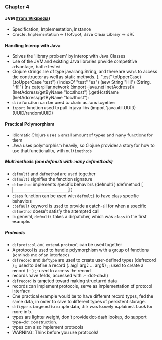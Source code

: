 ### Chapter 4

#### JVM ([from Wikipedia](https://en.wikipedia.org/wiki/Java_virtual_machine))
* Specification, Implementation, Instance
* Oracle: Implementation -> HotSpot, Java Class Library -> JRE

#### Handling Interop with Java
* Solves the 'library problem' by interop with Java Classes
* Use of the JVM and existing Java libraries provide competitive advantage, battle tested.
* Clojure strings are of type java.lang.String, and there are ways to access the constructor as well as static methods.
    (. "test" toUpperCase)
    (.toUpperCase "test")
    (.indexOf "test" "es")
    (new String "Hi!")
    (String. "Hi!")
    (ns caterpillar.network
        (:import (java.net InetAddress)))
    (InetAddress/getByName "localhost")
    (.getHostName (InetAddress/getByName "localhost"))
* `doto` function can be used to chain actions together
* `import` function used to pull in java libs
    (import 'java.util.UUID)
    (UUID/randomUUID)

#### Practical Polymorphism
* Idiomatic Clojure uses a small amount of types and many functions for them
* Java uses polymorphism heavily, so Clojure provides a story for how to use that functionality, with `multimethods`

##### Multimethods (one defmulti with many defmethods)
* `defmulti` and `defmethod` are used together
* `defmulti` signifies the function signature
* `defmethod` implements specific behaviors
    (defmulti <fn-name> <dispatch-fn>)
    (defmethod <fn-name> <match-value> [<input>] <body>)
* `class` function can be used with `defmulti` to have class specific behaviors
* `:default` keyword is used to provide a catch-all for when a specific `defmethod` doesn't satisfy the attempted call
* In general, `defmulti` takes a dispatcher, which was `class` in the first example.

##### Protocols
* `defprotocol` and `extend-protocol` can be used together
* A protocol is used to handle polymorphism with a group of functions (reminds me of an interface)
* `defrecord` and `deftype` are used to create user-defined types
    (defrecord <name> <arguments>) ;; used to define a record
    (<name>. arg1 arg2 ... argN) ;; used to create a record
    (.-<feild-name> <record-instance>) ;; used to access the record
* records have feilds, accessed with .- (dot-dash)
* `defrecord` is targeted toward making structured data
* records can implement protocols, serve as implementation of protocol interface
* One practical example would be to have different record types, fed the same data, in order to save to different types of persistent storage.
* `deftype` is targeted to simple data, this was loosely explained. Look for more info.
* types are lighter weight, don't provide dot-dash lookup, do support type-dot construction.
* types can also implement protocols
* WARNING: Think before you use protocols!
